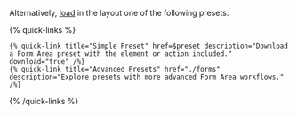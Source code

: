 Alternatively, [load](https://yootheme.com/support/yootheme-pro/joomla/layout-library#download-and-upload-layouts) in the layout one of the following presets.

{% quick-links %}

    {% quick-link title="Simple Preset" href=$preset description="Download a Form Area preset with the element or action included." download="true" /%}
    {% quick-link title="Advanced Presets" href="./forms" description="Explore presets with more advanced Form Area workflows." /%}

{% /quick-links %}
